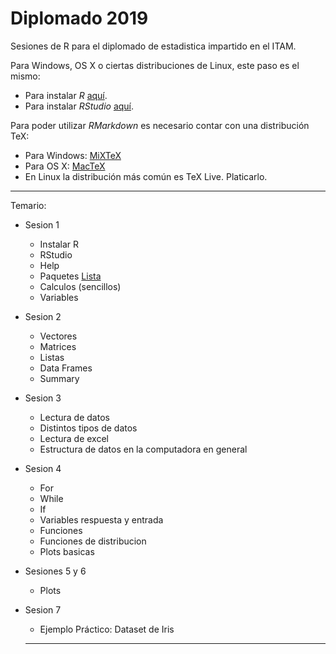 # Diplomado 2019
Sesiones de R para el diplomado de estadistica impartido en el ITAM. 

Para Windows, OS X o ciertas distribuciones de Linux, este paso es el mismo:

- Para instalar *R* [aquí](https://cran.itam.mx/).
- Para instalar *RStudio* [aquí](https://www.rstudio.com/products/rstudio/download/#download).

Para poder utilizar *RMarkdown* es necesario contar con una distribución TeX:

- Para Windows: [MiXTeX](https://miktex.org/download)
- Para OS X: [MacTeX](http://www.tug.org/mactex/downloading.html)
- En Linux la distribución más común es TeX Live. Platicarlo.

---

Temario: 

- Sesion 1
  * Instalar R 
  * RStudio
  * Help
  * Paquetes [Lista](https://cran.r-project.org/web/packages/available_packages_by_name.html)
  * Calculos (sencillos)
  * Variables
- Sesion 2 
  * Vectores
  * Matrices
  * Listas
  * Data Frames 
  * Summary
- Sesion 3
  * Lectura de datos
  * Distintos tipos de datos
  * Lectura de excel
  * Estructura de datos en la computadora en general
- Sesion 4
  * For
  * While
  * If
  * Variables respuesta y entrada
  * Funciones
  * Funciones de distribucion
  * Plots basicas

- Sesiones 5 y 6
  * Plots
  
- Sesion 7 
  * Ejemplo Práctico: Dataset de Iris
 
  ---
